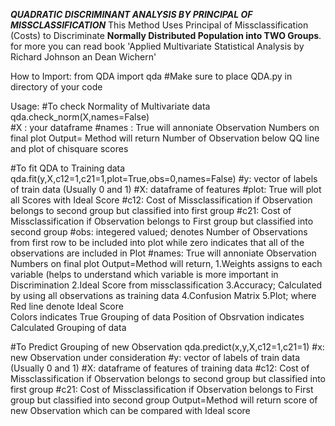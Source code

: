 ***QUADRATIC DISCRIMINANT ANALYSIS BY PRINCIPAL OF MISSCLASSIFICATION***
This Method Uses Principal of Missclassification (Costs) to Discriminate **Normally Distributed Population into TWO Groups**. 
for more you can read book 'Applied Multivariate Statistical Analysis by Richard Johnson an Dean Wichern'

How to Import:
from QDA import qda       #Make sure to place QDA.py in directory of your code

Usage:
#To check Normality of Multivariate data
	qda.check_norm(X,names=False)          
		#X : your dataframe
		#names : True will annoniate Observation Numbers on final plot
	Output= Method will return Number of Observation below QQ line and plot of chisquare scores

#To fit QDA to Training data
	qda.fit(y,X,c12=1,c21=1,plot=True,obs=0,names=False)
		#y: vector of  labels of  train data (Usually 0 and 1)
		#X: dataframe of features
		#plot: True will plot all Scores with Ideal Score
		#c12: Cost of Missclassification if Observation belongs to second group but classified into
		          first group
		#c21: Cost of Missclassification if Observation belongs to First group but classified into
		          second group
  		#obs: integered valued; denotes Number of Observations from first row to be included into plot
		         while zero indicates that all of the observations are included in Plot
		#names: True will annoniate Observation Numbers on final plot
	Output=Method will return,
		1.Weights assigns to each variable (helps to understand which variable is more important in Discrimination
		2.Ideal Score from missclassification
		3.Accuracy; Calculated by using all observations as training data
		4.Confusion Matrix
		5.Plot; where Red line denote Ideal Score 		
			    Colors indicates True Grouping of data
			    Position of Obsrvation indicates Calculated Grouping of data
	
#To Predict Grouping of new Observation
	qda.predict(x,y,X,c12=1,c21=1)
		#x: new Observation under consideration
		#y: vector of  labels of  train data (Usually 0 and 1)
		#X: dataframe of features of training data
		#c12: Cost of Missclassification if Observation belongs to second group but classified into
		          first group
		#c21: Cost of Missclassification if Observation belongs to First group but classified into
		          second group
	Output=Method will return score of new Observation which can be compared with Ideal score



